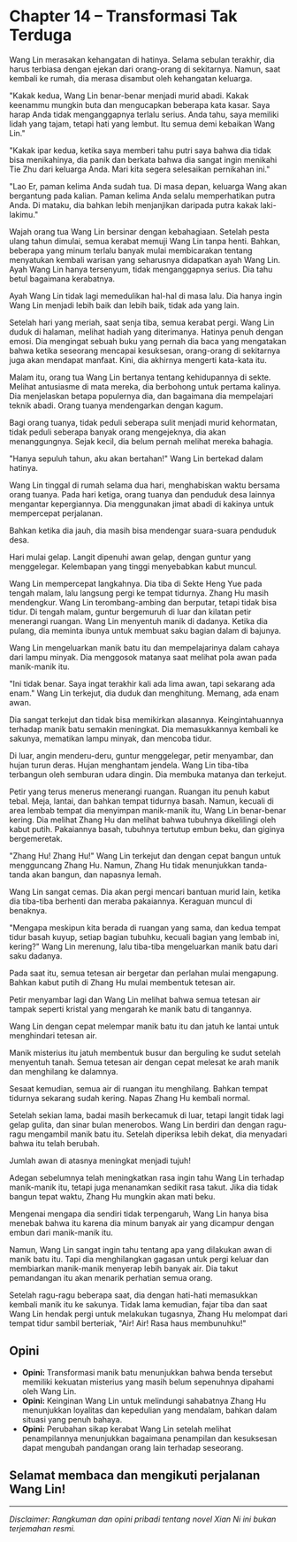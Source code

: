 # Chapter 14 – Transformasi Tak Terduga

Wang Lin merasakan kehangatan di hatinya. Selama sebulan terakhir, dia harus terbiasa dengan ejekan dari orang-orang di sekitarnya. Namun, saat kembali ke rumah, dia merasa disambut oleh kehangatan keluarga.

"Kakak kedua, Wang Lin benar-benar menjadi murid abadi. Kakak keenammu mungkin buta dan mengucapkan beberapa kata kasar. Saya harap Anda tidak menganggapnya terlalu serius. Anda tahu, saya memiliki lidah yang tajam, tetapi hati yang lembut. Itu semua demi kebaikan Wang Lin."

"Kakak ipar kedua, ketika saya memberi tahu putri saya bahwa dia tidak bisa menikahinya, dia panik dan berkata bahwa dia sangat ingin menikahi Tie Zhu dari keluarga Anda. Mari kita segera selesaikan pernikahan ini."

"Lao Er, paman kelima Anda sudah tua. Di masa depan, keluarga Wang akan bergantung pada kalian. Paman kelima Anda selalu memperhatikan putra Anda. Di mataku, dia bahkan lebih menjanjikan daripada putra kakak laki-lakimu."

Wajah orang tua Wang Lin bersinar dengan kebahagiaan. Setelah pesta ulang tahun dimulai, semua kerabat memuji Wang Lin tanpa henti. Bahkan, beberapa yang minum terlalu banyak mulai membicarakan tentang menyatukan kembali warisan yang seharusnya didapatkan ayah Wang Lin. Ayah Wang Lin hanya tersenyum, tidak menganggapnya serius. Dia tahu betul bagaimana kerabatnya.

Ayah Wang Lin tidak lagi memedulikan hal-hal di masa lalu. Dia hanya ingin Wang Lin menjadi lebih baik dan lebih baik, tidak ada yang lain.

Setelah hari yang meriah, saat senja tiba, semua kerabat pergi. Wang Lin duduk di halaman, melihat hadiah yang diterimanya. Hatinya penuh dengan emosi. Dia mengingat sebuah buku yang pernah dia baca yang mengatakan bahwa ketika seseorang mencapai kesuksesan, orang-orang di sekitarnya juga akan mendapat manfaat. Kini, dia akhirnya mengerti kata-kata itu.

Malam itu, orang tua Wang Lin bertanya tentang kehidupannya di sekte. Melihat antusiasme di mata mereka, dia berbohong untuk pertama kalinya. Dia menjelaskan betapa populernya dia, dan bagaimana dia mempelajari teknik abadi. Orang tuanya mendengarkan dengan kagum.

Bagi orang tuanya, tidak peduli seberapa sulit menjadi murid kehormatan, tidak peduli seberapa banyak orang mengejeknya, dia akan menanggungnya. Sejak kecil, dia belum pernah melihat mereka bahagia.

"Hanya sepuluh tahun, aku akan bertahan!" Wang Lin bertekad dalam hatinya.

Wang Lin tinggal di rumah selama dua hari, menghabiskan waktu bersama orang tuanya. Pada hari ketiga, orang tuanya dan penduduk desa lainnya mengantar kepergiannya. Dia menggunakan jimat abadi di kakinya untuk mempercepat perjalanan.

Bahkan ketika dia jauh, dia masih bisa mendengar suara-suara penduduk desa.

Hari mulai gelap. Langit dipenuhi awan gelap, dengan guntur yang menggelegar. Kelembapan yang tinggi menyebabkan kabut muncul.

Wang Lin mempercepat langkahnya. Dia tiba di Sekte Heng Yue pada tengah malam, lalu langsung pergi ke tempat tidurnya. Zhang Hu masih mendengkur. Wang Lin terombang-ambing dan berputar, tetapi tidak bisa tidur. Di tengah malam, guntur bergemuruh di luar dan kilatan petir menerangi ruangan. Wang Lin menyentuh manik di dadanya. Ketika dia pulang, dia meminta ibunya untuk membuat saku bagian dalam di bajunya.

Wang Lin mengeluarkan manik batu itu dan mempelajarinya dalam cahaya dari lampu minyak. Dia menggosok matanya saat melihat pola awan pada manik-manik itu.

"Ini tidak benar. Saya ingat terakhir kali ada lima awan, tapi sekarang ada enam." Wang Lin terkejut, dia duduk dan menghitung. Memang, ada enam awan.

Dia sangat terkejut dan tidak bisa memikirkan alasannya. Keingintahuannya terhadap manik batu semakin meningkat. Dia memasukkannya kembali ke sakunya, mematikan lampu minyak, dan mencoba tidur.

Di luar, angin menderu-deru, guntur menggelegar, petir menyambar, dan hujan turun deras. Hujan menghantam jendela. Wang Lin tiba-tiba terbangun oleh semburan udara dingin. Dia membuka matanya dan terkejut.

Petir yang terus menerus menerangi ruangan. Ruangan itu penuh kabut tebal. Meja, lantai, dan bahkan tempat tidurnya basah. Namun, kecuali di area lembab tempat dia menyimpan manik-manik itu, Wang Lin benar-benar kering. Dia melihat Zhang Hu dan melihat bahwa tubuhnya dikelilingi oleh kabut putih. Pakaiannya basah, tubuhnya tertutup embun beku, dan giginya bergemeretak.

"Zhang Hu! Zhang Hu!" Wang Lin terkejut dan dengan cepat bangun untuk mengguncang Zhang Hu. Namun, Zhang Hu tidak menunjukkan tanda-tanda akan bangun, dan napasnya lemah.

Wang Lin sangat cemas. Dia akan pergi mencari bantuan murid lain, ketika dia tiba-tiba berhenti dan meraba pakaiannya. Keraguan muncul di benaknya.

"Mengapa meskipun kita berada di ruangan yang sama, dan kedua tempat tidur basah kuyup, setiap bagian tubuhku, kecuali bagian yang lembab ini, kering?" Wang Lin merenung, lalu tiba-tiba mengeluarkan manik batu dari saku dadanya.

Pada saat itu, semua tetesan air bergetar dan perlahan mulai mengapung. Bahkan kabut putih di Zhang Hu mulai membentuk tetesan air.

Petir menyambar lagi dan Wang Lin melihat bahwa semua tetesan air tampak seperti kristal yang mengarah ke manik batu di tangannya.

Wang Lin dengan cepat melempar manik batu itu dan jatuh ke lantai untuk menghindari tetesan air.

Manik misterius itu jatuh membentuk busur dan berguling ke sudut setelah menyentuh tanah. Semua tetesan air dengan cepat melesat ke arah manik dan menghilang ke dalamnya.

Sesaat kemudian, semua air di ruangan itu menghilang. Bahkan tempat tidurnya sekarang sudah kering. Napas Zhang Hu kembali normal.

Setelah sekian lama, badai masih berkecamuk di luar, tetapi langit tidak lagi gelap gulita, dan sinar bulan menerobos. Wang Lin berdiri dan dengan ragu-ragu mengambil manik batu itu. Setelah diperiksa lebih dekat, dia menyadari bahwa itu telah berubah.

Jumlah awan di atasnya meningkat menjadi tujuh!

Adegan sebelumnya telah meningkatkan rasa ingin tahu Wang Lin terhadap manik-manik itu, tetapi juga menanamkan sedikit rasa takut. Jika dia tidak bangun tepat waktu, Zhang Hu mungkin akan mati beku.

Mengenai mengapa dia sendiri tidak terpengaruh, Wang Lin hanya bisa menebak bahwa itu karena dia minum banyak air yang dicampur dengan embun dari manik-manik itu.

Namun, Wang Lin sangat ingin tahu tentang apa yang dilakukan awan di manik batu itu. Tapi dia menghilangkan gagasan untuk pergi keluar dan membiarkan manik-manik menyerap lebih banyak air. Dia takut pemandangan itu akan menarik perhatian semua orang.

Setelah ragu-ragu beberapa saat, dia dengan hati-hati memasukkan kembali manik itu ke sakunya. Tidak lama kemudian, fajar tiba dan saat Wang Lin hendak pergi untuk melakukan tugasnya, Zhang Hu melompat dari tempat tidur sambil berteriak, "Air! Air! Rasa haus membunuhku!"

## Opini

- **Opini:** Transformasi manik batu menunjukkan bahwa benda tersebut memiliki kekuatan misterius yang masih belum sepenuhnya dipahami oleh Wang Lin.
- **Opini:** Keinginan Wang Lin untuk melindungi sahabatnya Zhang Hu menunjukkan loyalitas dan kepedulian yang mendalam, bahkan dalam situasi yang penuh bahaya.
- **Opini:** Perubahan sikap kerabat Wang Lin setelah melihat penampilannya menunjukkan bagaimana penampilan dan kesuksesan dapat mengubah pandangan orang lain terhadap seseorang.

## Selamat membaca dan mengikuti perjalanan Wang Lin!

---

_Disclaimer: Rangkuman dan opini pribadi tentang novel Xian Ni ini bukan terjemahan resmi._